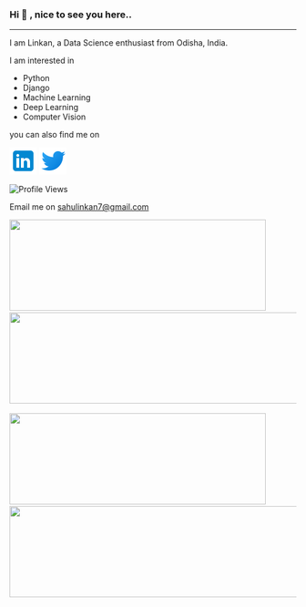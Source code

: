 ### Hi 👋 , nice to see you here.. 			                
<hr>

I am Linkan, a Data Science enthusiast from Odisha, India.

I am interested in 

- Python
- Django
- Machine Learning
- Deep Learning
- Computer Vision
 
you can also find me on 

[![LinkedIn](logos/linkedin.png)](https://www.linkedin.com/in/linkan-kumar-sahu/)  [![Twitter](logos/twitter.png)](https://twitter.com/sahulinkan7)

![Profile Views](https://komarev.com/ghpvc/?username=yourusername&color=green)

Email me on sahulinkan7@gmail.com  

<p align="">
 <a href="https://github.com/sahulinkan7">
   <img height="160em" width="450em" src="http://github-readme-streak-stats.herokuapp.com?user=sahulinkan7&theme=radical"/>
   <img height="160em" width="550em" src="https://github-readme-stats.vercel.app/api?username=sahulinkan7&show_icons=true&count_private=true&hide=prs,issues,contribs">
 </a>
</p>

<p align="">
 <a href="https://github.com/sahulinkan7">
   <img height="160em" width="450em" src="https://github-readme-stats-eight-theta.vercel.app/api?username=sahulinkan7&show_icons=true&theme=algolia&include_all_commits=true&count_private=true"/>
   <img height="160em" width="550em" src="https://github-readme-stats-eight-theta.vercel.app/api/top-langs/?username=sahulinkan7&layout=compact&langs_count=8&theme=algolia&include_all_commits=true&count_private=true"/>
 </a>
</p>


 
<!--
**Sahulinkan7/Sahulinkan7** is a ✨ _special_ ✨ repository because its `README.md` (this file) appears on your GitHub profile.

Here are some ideas to get you started:

- 🔭 I’m currently working on ...
- 🌱 I’m currently learning ...
- 👯 I’m looking to collaborate on ...
- 🤔 I’m looking for help with ...
- 💬 Ask me about ...
- 📫 How to reach me: ...
- 😄 Pronouns: ...
- ⚡ Fun fact: ...
-->
